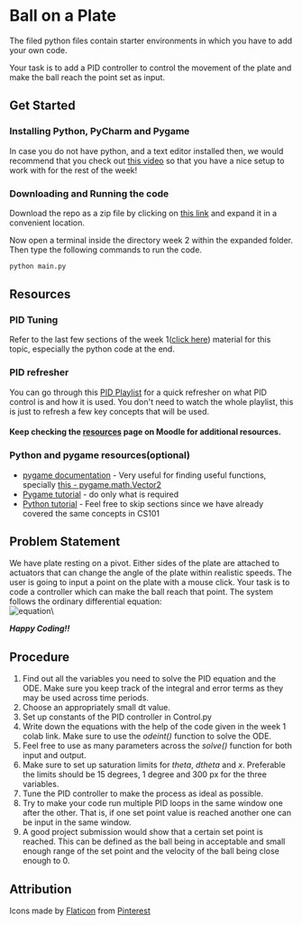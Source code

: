 # Ball on a Plate

The filed python files contain starter environments in which you have to add your own code.

Your task is to add a PID controller to control the movement of the plate and make the ball reach the point set as input.

## Get Started

### Installing Python, PyCharm and Pygame

In case you do not have python, and a text editor installed then, we would recommend that you check out [this video](https://www.youtube.com/watch?v=8GF6O6vNXCc) so that you have a nice setup to work with for the rest of the week!

### Downloading and Running the code

Download the repo as a zip file by clicking on [this link](https://github.com/erciitb/TSS-Control_Theory.git) and expand it in a convenient location.

Now open a terminal inside the directory week 2 within the expanded folder. Then type the following commands to run the code.

```bash
python main.py
```

## Resources

### PID Tuning

Refer to the last few sections of the week 1([click here](https://colab.research.google.com/drive/1nAUUEXPw-pRaWtD6xQMn16yuiPpVoIKD#scrollTo=52ddc5e1)) material for this topic, especially the python code at the end.

### PID refresher

You can go through this [PID Playlist](https://youtube.com/playlist?list=PLn8PRpmsu08pQBgjxYFXSsODEF3Jqmm-y) for a quick refresher on what PID control is and how it is used.
You don't need to watch the whole playlist, this is just to refresh a few key concepts that will be used.

#### Keep checking the [resources](http://moodle.learnerspace.tech/mod/page/view.php?id=132) page on Moodle for additional resources.
### Python and pygame resources(optional)

- [pygame documentation](https://www.pygame.org/docs/) - Very useful for finding useful functions, specially [this - pygame.math.Vector2](https://www.pygame.org/docs/ref/math.html#pygame.math.Vector2)
- [Pygame tutorial](https://youtu.be/FfWpgLFMI7w) - do only what is required
- [Python tutorial](https://youtu.be/_uQrJ0TkZlc) - Feel free to skip sections since we have already covered the same concepts in CS101

## Problem Statement
We have plate resting on a pivot. Either sides of the plate are attached to actuators that can change
the angle of the plate within realistic speeds. The user is going to input a point on the plate with a
mouse click. Your task is to code a controller which can make the ball reach that point. The system
follows the ordinary differential equation:\
![equation](https://latex.codecogs.com/svg.image?%5Cddot%7Bx%7D%20=%20-%5Cfrac%7B5g%7D%7B7%7D%5Ctheta)\

**_Happy Coding!!_**

## Procedure

1. Find out all the variables you need to solve the PID equation and the ODE.
Make sure you keep track of the integral and error terms as they may be used across time periods.
2. Choose an appropriately small dt value. 
3. Set up constants of the PID controller in Control.py
4. Write down the equations with the help of the code given in the week 1 colab link. Make sure to use the _odeint()_ function to solve the ODE.
5. Feel free to use as many parameters across the _solve()_ function for both input and output.
6. Make sure to set up saturation limits for _theta_, _dtheta_ and _x_. Preferable the limits should be 15 degrees, 1 degree and 300 px for the three variables.
7. Tune the PID controller to make the process as ideal as possible.
8. Try to make your code run multiple PID loops in the same window one after the other. That is, if one set point value is reached another one can be input in the same window.
9. A good project submission would show that a certain set point is reached. This can be defined as the ball being in acceptable and small enough range of the set point and the velocity of the ball being close enough to 0.


## Attribution

<div>Icons made by <a href="https://www.flaticon.com/m" title="Flaticon">Flaticon</a> from <a href="https://www.pinterest.com/" title="Pinterest">Pinterest</a></div>
